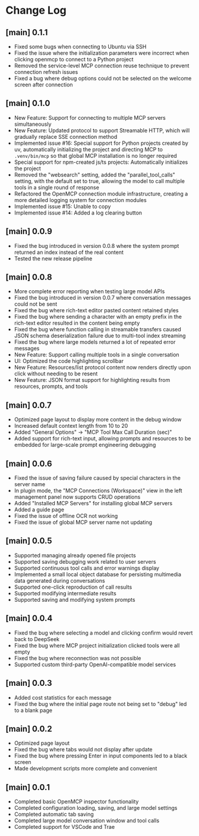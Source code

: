 
# Change Log

## [main] 0.1.1

* Fixed some bugs when connecting to Ubuntu via SSH
* Fixed the issue where the initialization parameters were incorrect when clicking openmcp to connect to a Python project
* Removed the service-level MCP connection reuse technique to prevent connection refresh issues
* Fixed a bug where debug options could not be selected on the welcome screen after connection

## [main] 0.1.0

* New Feature: Support for connecting to multiple MCP servers simultaneously
* New Feature: Updated protocol to support Streamable HTTP, which will gradually replace SSE connection method
* Implemented issue #16: Special support for Python projects created by uv, automatically initializing the project and directing MCP to `.venv/bin/mcp` so that global MCP installation is no longer required
* Special support for npm-created js/ts projects: Automatically initializes the project
* Removed the "websearch" setting, added the "parallel\_tool\_calls" setting, with the default set to true, allowing the model to call multiple tools in a single round of response
* Refactored the OpenMCP connection module infrastructure, creating a more detailed logging system for connection modules
* Implemented issue #15: Unable to copy
* Implemented issue #14: Added a log clearing button

## [main] 0.0.9

* Fixed the bug introduced in version 0.0.8 where the system prompt returned an index instead of the real content
* Tested the new release pipeline

## [main] 0.0.8

* More complete error reporting when testing large model APIs
* Fixed the bug introduced in version 0.0.7 where conversation messages could not be sent
* Fixed the bug where rich-text editor pasted content retained styles
* Fixed the bug where sending a character with an empty prefix in the rich-text editor resulted in the content being empty
* Fixed the bug where function calling in streamable transfers caused JSON schema deserialization failure due to multi-tool index streaming
* Fixed the bug where large models returned a lot of repeated error messages
* New Feature: Support calling multiple tools in a single conversation
* UI: Optimized the code highlighting scrollbar
* New Feature: Resources/list protocol content now renders directly upon click without needing to be resent
* New Feature: JSON format support for highlighting results from resources, prompts, and tools

## [main] 0.0.7

* Optimized page layout to display more content in the debug window
* Increased default context length from 10 to 20
* Added "General Options" -> "MCP Tool Max Call Duration (sec)"
* Added support for rich-text input, allowing prompts and resources to be embedded for large-scale prompt engineering debugging

## [main] 0.0.6

* Fixed the issue of saving failure caused by special characters in the server name
* In plugin mode, the "MCP Connections (Workspace)" view in the left management panel now supports CRUD operations
* Added "Installed MCP Servers" for installing global MCP servers
* Added a guide page
* Fixed the issue of offline OCR not working
* Fixed the issue of global MCP server name not updating

## [main] 0.0.5

* Supported managing already opened file projects
* Supported saving debugging work related to user servers
* Supported continuous tool calls and error warnings display
* Implemented a small local object database for persisting multimedia data generated during conversations
* Supported one-click reproduction of call results
* Supported modifying intermediate results
* Supported saving and modifying system prompts

## [main] 0.0.4

* Fixed the bug where selecting a model and clicking confirm would revert back to DeepSeek
* Fixed the bug where MCP project initialization clicked tools were all empty
* Fixed the bug where reconnection was not possible
* Supported custom third-party OpenAI-compatible model services

## [main] 0.0.3

* Added cost statistics for each message
* Fixed the bug where the initial page route not being set to "debug" led to a blank page

## [main] 0.0.2

* Optimized page layout
* Fixed the bug where tabs would not display after update
* Fixed the bug where pressing Enter in input components led to a black screen
* Made development scripts more complete and convenient

## [main] 0.0.1

* Completed basic OpenMCP inspector functionality
* Completed configuration loading, saving, and large model settings
* Completed automatic tab saving
* Completed large model conversation window and tool calls
* Completed support for VSCode and Trae
